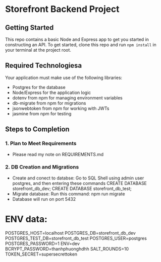 # Storefront Backend Project

## Getting Started

This repo contains a basic Node and Express app to get you started in constructing an API. To get started, clone this repo and run `npm install` in your terminal at the project root.

## Required Technologiesa
Your application must make use of the following libraries:
- Postgres for the database
- Node/Express for the application logic
- dotenv from npm for managing environment variables
- db-migrate from npm for migrations
- jsonwebtoken from npm for working with JWTs
- jasmine from npm for testing

## Steps to Completion

### 1. Plan to Meet Requirements
- Please read my note on REQUIREMENTS.md

### 2.  DB Creation and Migrations
- Create and conect to databse: Go to SQL Shell using admin user postgres, and then entering these commands
    CREATE DATABASE storefront_db_dev;
    CREATE DATABASE storefront_db_test;
- Migrate database: Run this command: npm run migrate
- Database will run on port 5432

# ENV data:
POSTGRES_HOST=localhost
POSTGRES_DB=storefront_db_dev
POSTGRES_TEST_DB=storefront_db_test
POSTGRES_USER=postgres
POSTGRES_PASSWORD=1
ENV=dev
BCRYPT_PASSWORD=thanhphuonghdhh
SALT_ROUNDS=10
TOKEN_SECRET=supersecrettoken